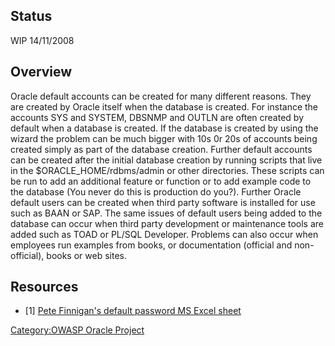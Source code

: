 ## Status

WIP 14/11/2008

## Overview

Oracle default accounts can be created for many different reasons. They
are created by Oracle itself when the database is created. For instance
the accounts SYS and SYSTEM, DBSNMP and OUTLN are often created by
default when a database is created. If the database is created by using
the wizard the problem can be much bigger with 10s 0r 20s of accounts
being created simply as part of the database creation. Further default
accounts can be created after the initial database creation by running
scripts that live in the $ORACLE_HOME/rdbms/admin or other directories.
These scripts can be run to add an additional feature or function or to
add example code to the database (You never do this is production do
you?). Further Oracle default users can be created when third party
software is installed for use such as BAAN or SAP. The same issues of
default users being added to the database can occur when third party
development or maintenance tools are added such as TOAD or PL/SQL
Developer. Problems can also occur when employees run examples from
books, or documentation (official and non-official), books or web sites.

## Resources

  - \[1\] [Pete Finnigan's default password MS Excel
    sheet](http://www.petefinnigan.com/default/oracle_default_passwords.xls)

[Category:OWASP Oracle
Project](Category:OWASP_Oracle_Project "wikilink")